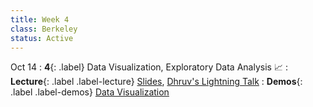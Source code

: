```yaml
---
title: Week 4
class: Berkeley
status: Active
---
```

Oct 14
: **4**{: .label} Data Visualization, Exploratory Data Analysis 📈
: **Lecture**{: .label .label-lecture} <a href = "{{site.links.lectures.lecture04}}" target = "_blank">Slides</a>, <a href = "{{site.links.lightning.talk02}}" target = "_blank">Dhruv's Lightning Talk</a> 
: **Demos**{: .label .label-demos} <a href = "{{site.links.demos.demo03}}" target = "_blank">Data Visualization</a>